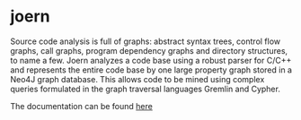 joern
====

Source code analysis is full of graphs: abstract syntax trees, control
flow graphs, call graphs, program dependency graphs and directory
structures, to name a few. Joern analyzes a code base using a robust
parser for C/C++ and represents the entire code base by one large
property graph stored in a Neo4J graph database. This allows code to
be mined using complex queries formulated in the graph traversal
languages Gremlin and Cypher.

The documentation can be found [here](https://github.com/fabsx00/joern-docs/blob/master/README.md)

